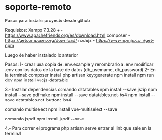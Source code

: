 # soporte-remoto


Pasos para instalar proyecto desde github

Requisitos:
Xampp 7.3.28 +			-			https://www.apachefriends.org/es/download.html
composer 				- 		 	https://getcomposer.org/download/
nodejs					-			https://www.npmjs.com/get-npm



Luego de haber instalado lo anterior

Pasos:
1- crear una copia de .env.example y renombrarlo a .env
modificar .env con los datos de la base de datos (db_username, db_password)
2- En la terminal:
		composer install
		php artisan key:generate
		npm install
		npm run dev
		npm install vuejs-datatable

3.- Instalar dependencias
comando datatables 
npm install --save jszip
npm install --save pdfmake
npm install --save datatables.net-bs4
npm install --save datatables.net-buttons-bs4

comando multiselect
npm install vue-multiselect --save

comando jspdf
npm install jspdf --save

4.- Para correr el programa
php artisan serve
entrar al link que sale en la terminal


<!-- Comandos extras:
	composer dump-autoload
	composer require laravel/ui
	php artisan ui vue -->